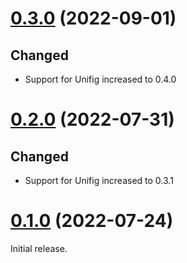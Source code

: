 # [0.3.0][] (2022-09-01)

## Changed

- Support for Unifig increased to 0.4.0

# [0.2.0][] (2022-07-31)

## Changed

- Support for Unifig increased to 0.3.1

# [0.1.0][] (2022-07-24)

Initial release.

[0.3.0]: https://github.com/AaronLasseigne/unifig-env/compare/v0.2.0...v0.3.0
[0.2.0]: https://github.com/AaronLasseigne/unifig-env/compare/v0.1.0...v0.2.0
[0.1.0]: https://github.com/AaronLasseigne/unifig-env/compare/v0.0.0...v0.1.0
